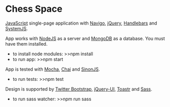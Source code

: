 # Chess Space

[JavaScript](https://www.javascript.com/ "JavaScript") single-page application with [Navigo](https://github.com/krasimir/navigo "Navigo"), [jQuery](http://jquery.com/"jQuery"), [Handlebars](http://handlebarsjs.com/ "Handlebars") and [SystemJS](https://github.com/systemjs/systemjs "SystemJS").

App works with [NodeJS](https://nodejs.org/ "NodeJS") as a server and [MongoDB](https://www.mongodb.com/ "MongoDB") as a database. You must have them installed.

- to install node modules: >>npm install
- to run app: >>npm start

App is tested with [Mocha](https://mochajs.org/ "Mocha"), [Chai](http://chaijs.com/ "Chai") and [SinonJS](http://sinonjs.org/ "SinonJS").

- to run tests: >>npm test

Design is supported by [Twitter Bootstrap](http://getbootstrap.com/ "Twitter Bootstrap"), [jQuery-UI](http://jqueryui.com/ "jQuery-UI"), [Toastr](https://github.com/CodeSeven/toastr "Toastr") and [Sass](http://sass-lang.com/ "Sass").

- to run sass watcher: >>npm run sass